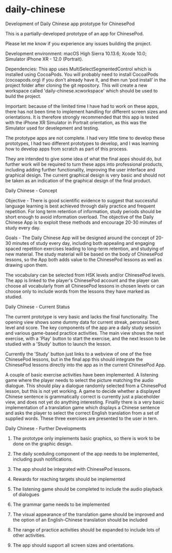 # daily-chinese
Development of Daily Chinese app prototype for ChinesePod

This is a partially-developed prototype of an app for ChinesePod.

Please let me know if you experience any issues building the project.

Development environment:
macOS High Sierra 10.13.6;
Xcode 10.0;
Simulator iPhone XR - 12.0 (Portrait).

Dependencies: 
This app uses MultiSelectSegmentedControl which is installed using CocoaPods. You will probably 
need to install CocoalPods (cocoapods.org) if you don't already have it, and then run ‘pod install’ in
the project folder after cloning the git repository. This will create a new workspace called
'daily-chinese.xcworkspace' which should be used to build the project.


Important: because of the limited time I have had to work on these apps, there has not been
time to implement handling for different screen sizes and orientations. It is therefore strongly
recommended that this app is tested with the iPhone XR Simulator in Portrait orientation, as
this was the Simulator used for develepment and testing.

The prototype apps are not complete. I had very little time to develop these prototypes, 
I had two different prototypes to develop, and I was learning how to develop apps from scratch 
as part of this process.


They are intended to give some idea of what the final apps should do, but further work will be required 
to turn these apps into professional products, including adding further functionality, improving the user 
interface and graphical design. The current graphical design is very basic and should not be taken as an 
indication of the graphical design of the final product.

Daily Chinese - Concept

Objective - There is good scientific evidence to suggest that successful language learning is best achieved through 
daily practice and frequent repetition. For long term retention of information, study periods should be 
short enough to avoid information overload. The objective of the Daily Chinese App is to exploit these 
methods and encourage 20-30 minutes of study every day.

Goals - The Daily Chinese App will be designed around the concept of 20-30 minutes of study every day, including
both appealing and engaging spaced repetition exercises leading to long-term retention, and studying of new material. 
The study material will be based on the body of ChinesePod lessons, so the App both adds value to the ChinesePod 
lessons as well as drawing upon them.

The vocabulary can be selected from HSK levels and/or ChinesePod levels. The app is linked to the player's
ChinesePod account and the player can choose all vocabularly from all ChinesePod lessons in chosen levels or
can choose only to include words from the lessons they have marked as studied.

Daily Chinese - Current Status

The current prototype is very basic and lacks the final functionality. The opening view shows some dummy
data for current streak, peronsal best, level and score. The key components of the app are a daily study
session and various game-based practice activities. The main view shows the next exercise, with a 'Play'
button to start the exercise, and the next lesson to be studied with a 'Study' button to launch the
lesson.

Currently the 'Study' button just links to a webview of one of the free ChinesePod lessons, but in the
final app this should integrate the ChinesePod lessons directly into the app as in the current
ChinesePod App.

A couple of basic exercise activities have been implemented. A listening game where the player needs to
select the picture matching the audio dialogue. This should play a dialogue randomly selected from a
ChinesePod lesson, but this is not yet working. A game to decide whether a displayed Chinese sentence is 
grammatically correct is currently just a placeholder view, and does not yet do anything interesting.
Finallly there is a very basic implementation of a translation game which displays a Chinese sentence 
and asks the player to select the correct English translation from a set of supplied words. These three
exercises are presented to the user in tern.


Daily Chinese - Further Developments

1) The prototype only implements basic graphics, so there is work to be done on the graphic design. 

2) The daily sceduling component of the app needs to be implemented, including push notifications.

3) The app should be integrated with ChinesePod lessons.

4) Rewards for reaching targets should be implemented

5) The listening game should be completed to include the audio playback of dialogues

6) The grammar game needs to be implemented

7) The visual appearance of the translation game should be improved and the option of an
English-Chinese translation should be included

8) The range of practice activities should be expanded to include lots of other activities.

9) The app should support all screen sizes and orientations.


